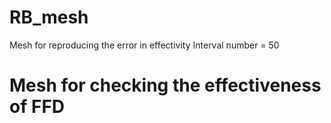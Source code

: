 # RB_mesh
Mesh for reproducing the error in effectivity
Interval number = 50

# Mesh for checking the effectiveness of FFD
